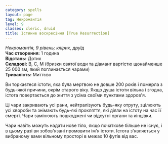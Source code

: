 ```yaml
---
category: spells
layout: page
tag: Некромантія
level: 9
classes: cleric, druid
title: Істинне воскресіння [True Resurrection]
---
```


_Некромантія, 9 рівень; клірик, друїд_    
**Час створення:** 1 година    
**Відстань:** Дотик    
**Складові:** В, С, М (бризки святої води та діамант вартістю щонайменше 25 000 зм, який поглинається чарами)    
**Тривалість:** Миттєво    

Ви торкаєтеся істоти, яка була мертвою не довше 200 років і померла з будь-якої причини, окрім старого віку. Якщо душа істоти вільна і згодна, істота повертається до життя з усіма своїми пунктами здоров'я.    

Ці чари закривають усі рани, нейтралізують будь-яку отруту, зцілюють усі хвороби та знімають будь-які прокляття, які діяли на істоту на час її смерті. Чари замінюють пошкоджені чи відсутні органи та кінцівки.    

Чари навіть можуть надати нове тіло, якщо початкове більше не існує, і в цьому разі ви зобов'язані промовити ім'я істоти. Істота з'являється у вибраному вами вільному просторі в межах 10 футів від вас. 
